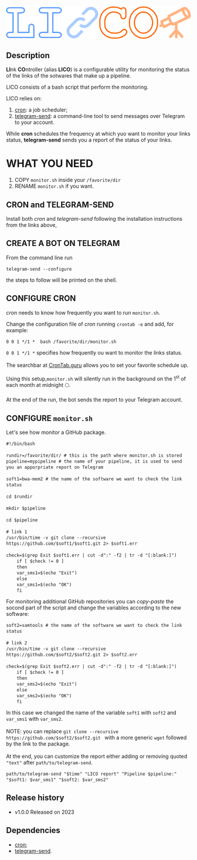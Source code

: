 <p align="center" >
<img src="https://github.com/nicolo-tellini/LICO/blob/main/lico3.png">
<p/>

## Description

**LI**nk **CO**ntroller (alias **LICO**) is a configurable utility for monitoring the status of the links of the sotwares that make up a pipeline.

LICO consists of a bash script that perform the monitoring.

LICO relies on:

1) [cron](https://www.digitalocean.com/community/tutorials/how-to-use-cron-to-automate-tasks-ubuntu-1804): a job scheduler;
2) [telegram-send](https://pypi.org/project/telegram-send/): a command-line tool to send messages over Telegram to your account.

While **cron** schedules the frequency at which yuo want to monitor your links status, **telegram-send** sends you a report of the status of your links.

# WHAT YOU NEED

1. COPY ```monitor.sh``` inside your ```/favorite/dir ```
2. RENAME ```monitor.sh``` if you want.

## CRON and TELEGRAM-SEND
Install both *cron* and *telegram-send* following the installation instructions from the links above,

## CREATE A BOT ON TELEGRAM
From the command line run 
  ```
telegram-send --configure
  ```
the steps to follow will be printed on the shell.

## CONFIGURE CRON
*cron* needs to know how frequently you want to run ```monitor.sh```.

Change the configuration file of *cron* running ```crontab -e``` and add, for example:

```
0 0 1 */1 *  bash /favorite/dir/monitor.sh
```

 ```0 0 1 */1 *``` specifies how frequently ou want to monitor the links status. <br>
 <br>
The searchbar at [CronTab.guru](https://crontab.guru/) allows you to set your favorite schedule up.<br>
<br>
Using this setup,```monitor.sh``` will silently run in the background on the 1<sup>st</sup> of each month at midnight 🌕.<br>
<br>
At the end of the run, the bot sends the report to your Telegram account.

## CONFIGURE ```monitor.sh```

Let's see how monitor a GitHub package.

```
#!/bin/bash

rundir=/favorite/dir/ # this is the path where monitor.sh is stored
pipeline=mypipeline # the name of your pipeline, it is used to send you an apporpriate report on Telegram

soft1=bwa-mem2 # the name of the software we want to check the link status

cd $rundir

mkdir $pipeline

cd $pipeline

# link 1
/usr/bin/time -v git clone --recursive https://github.com/$soft1/$soft1.git 2> $soft1.err

check=$(grep Exit $soft1.err | cut -d":" -f2 | tr -d "[:blank:]")
	if [ $check != 0 ]
	then
	var_sms1=$(echo "Exit")
	else
	var_sms1=$(echo "OK")	
	fi
```

For monitoring additional GitHub repositories you can *copy-paste* the socond part of the script and change the variables according to the new software: 

```
soft2=samtools # the name of the software we want to check the link status

# link 2
/usr/bin/time -v git clone --recursive https://github.com/$soft2/$soft2.git 2> $soft2.err

check=$(grep Exit $soft2.err | cut -d":" -f2 | tr -d "[:blank:]")
	if [ $check != 0 ]
	then
	var_sms2=$(echo "Exit")
	else
	var_sms2=$(echo "OK")	
	fi
```
In this case we changed the name of the variable ```soft1``` with ```soft2``` and ```var_sms1``` with ```var_sms2```.<br>
<br>
NOTE: you can replace ```git clone --recursive https://github.com/$soft2/$soft2.git ``` with a more generic ```wget``` followed by the link to the package.<br>
<br>
At the end, you can customize the report either adding or removing quoted ```"text"``` after ```path/to/telegram-send```.

```
path/to/telegram-send "$time" "LICO report" "Pipeline $pipeline:" "$soft1: $var_sms1" "$soft2: $var_sms2"
```

## Release history

* v1.0.0 Released on 2023

## Dependencies

* [cron](https://github.com/samtools/samtools/releases);
* [telegram-send](https://pypi.org/project/telegram-send/).
